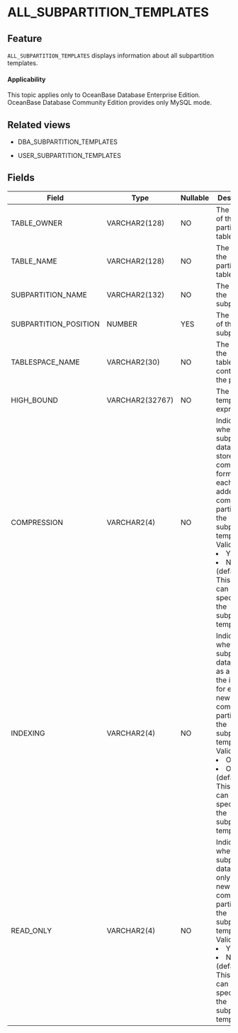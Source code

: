 ALL_SUBPARTITION_TEMPLATES
===============================================

Feature
-----------

`ALL_SUBPARTITION_TEMPLATES` displays information about all subpartition templates.

<main id="notice" >
    <h4>Applicability</h4>
    <p>This topic applies only to OceanBase Database Enterprise Edition. OceanBase Database Community Edition provides only MySQL mode. </p>
  </main>

Related views
-------------

* DBA_SUBPARTITION_TEMPLATES

* USER_SUBPARTITION_TEMPLATES

Fields
-------------

| **Field**             | **Type**        | **Nullable** | **Description**                                                                                                                                                                                                                                    |
|-----------------------|-----------------|--------------|----------------------------------------------------------------------------------------------------------------------------------------------------------------------------------------------------------------------------------------------------|
| TABLE_OWNER           | VARCHAR2(128)   | NO           | The owner of the partitioned table.                                                                                                                                                                                                                |
| TABLE_NAME            | VARCHAR2(128)   | NO           | The name of the partitioned table.                                                                                                                                                                                                                 |
| SUBPARTITION_NAME     | VARCHAR2(132)   | NO           | The name of the subpartition.                                                                                                                                                                                                                      |
| SUBPARTITION_POSITION | NUMBER          | YES          | The position of the subpartition.                                                                                                                                                                                                                  |
| TABLESPACE_NAME       | VARCHAR2(30)    | NO           | The name of the tablespace containing the partition.                                                                                                                                                                                               |
| HIGH_BOUND            | VARCHAR2(32767) | NO           | The partition template expression.                                                                                                                                                                                                                 |
| COMPRESSION           | VARCHAR2(4)     | NO           | Indicates whether the subpartition data is stored in compression format for each newly added composite partition in the subpartition template. Valid values:<li>YES<li>NO (default)<br>This value can be specified in the subpartition template.   |
| INDEXING              | VARCHAR2(4)     | NO           | Indicates whether the subpartition data is taken as a part of the indexes for each newly added composite partition in the subpartition template. Valid values:<li>ON<li>OFF (default)<br>This value can be specified in the subpartition template. |
| READ_ONLY             | VARCHAR2(4)     | NO           | Indicates whether the subpartition data is read only in each newly added composite partition in the subpartition template. Valid values:<li>YES<li>NO (default)<br>This value can be specified in the subpartition template.                       |
